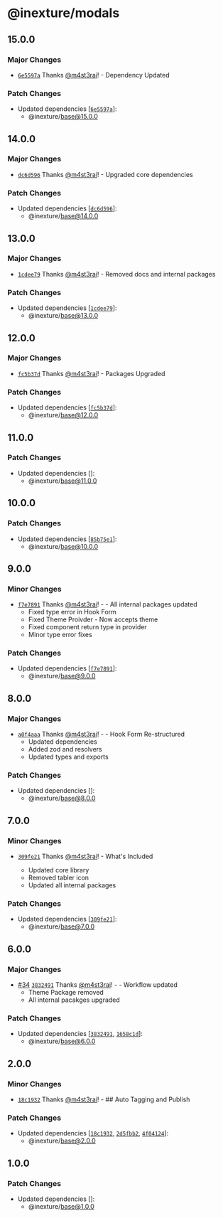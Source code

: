 # @inexture/modals

## 15.0.0

### Major Changes

- [`6e5597a`](https://github.com/inexture-solutions/inxui/commit/6e5597aeb07f2a59cef9a373c9be65ec4056b973) Thanks [@m4st3rai](https://github.com/m4st3rai)! - Dependency Updated

### Patch Changes

- Updated dependencies [[`6e5597a`](https://github.com/inexture-solutions/inxui/commit/6e5597aeb07f2a59cef9a373c9be65ec4056b973)]:
  - @inexture/base@15.0.0

## 14.0.0

### Major Changes

- [`dc6d596`](https://github.com/inexture-solutions/inxui/commit/dc6d596f12f00cf1fc74d6185a21d93ea788afcf) Thanks [@m4st3rai](https://github.com/m4st3rai)! - Upgraded core dependencies

### Patch Changes

- Updated dependencies [[`dc6d596`](https://github.com/inexture-solutions/inxui/commit/dc6d596f12f00cf1fc74d6185a21d93ea788afcf)]:
  - @inexture/base@14.0.0

## 13.0.0

### Major Changes

- [`1cdee79`](https://github.com/inexture-solutions/inxui/commit/1cdee793a18e9677937ecc7bef20adf1d045d2b9) Thanks [@m4st3rai](https://github.com/m4st3rai)! - Removed docs and internal packages

### Patch Changes

- Updated dependencies [[`1cdee79`](https://github.com/inexture-solutions/inxui/commit/1cdee793a18e9677937ecc7bef20adf1d045d2b9)]:
  - @inexture/base@13.0.0

## 12.0.0

### Major Changes

- [`fc5b37d`](https://github.com/inexture-solutions/inxui/commit/fc5b37d0090f1de37da447f4cd7263991a5be9e0) Thanks [@m4st3rai](https://github.com/m4st3rai)! - Packages Upgraded

### Patch Changes

- Updated dependencies [[`fc5b37d`](https://github.com/inexture-solutions/inxui/commit/fc5b37d0090f1de37da447f4cd7263991a5be9e0)]:
  - @inexture/base@12.0.0

## 11.0.0

### Patch Changes

- Updated dependencies []:
  - @inexture/base@11.0.0

## 10.0.0

### Patch Changes

- Updated dependencies [[`85b75e1`](https://github.com/inexture-solutions/inxui/commit/85b75e134d0644ba22d2736ac7aae2d140a42197)]:
  - @inexture/base@10.0.0

## 9.0.0

### Minor Changes

- [`f7e7891`](https://github.com/inexture-solutions/inxui/commit/f7e78911c0606b44901fd1687ede0cd386cc1f50) Thanks [@m4st3rai](https://github.com/m4st3rai)! - - All internal packages updated
  - Fixed type error in Hook Form
  - Fixed Theme Proivder - Now accepts theme
  - Fixed component return type in provider
  - Minor type error fixes

### Patch Changes

- Updated dependencies [[`f7e7891`](https://github.com/inexture-solutions/inxui/commit/f7e78911c0606b44901fd1687ede0cd386cc1f50)]:
  - @inexture/base@9.0.0

## 8.0.0

### Major Changes

- [`a0f4aaa`](https://github.com/inexture-solutions/inxui/commit/a0f4aaa7958ec9ad64696855e21d9e7eac326c12) Thanks [@m4st3rai](https://github.com/m4st3rai)! - - Hook Form Re-structured
  - Updated dependencies
  - Added zod and resolvers
  - Updated types and exports

### Patch Changes

- Updated dependencies []:
  - @inexture/base@8.0.0

## 7.0.0

### Minor Changes

- [`309fe21`](https://github.com/inexture-solutions/inxui/commit/309fe21c137af565bbd2a58fba6e82f9f1f975f3) Thanks [@m4st3rai](https://github.com/m4st3rai)! - What's Included

  - Updated core library
  - Removed tabler icon
  - Updated all internal packages

### Patch Changes

- Updated dependencies [[`309fe21`](https://github.com/inexture-solutions/inxui/commit/309fe21c137af565bbd2a58fba6e82f9f1f975f3)]:
  - @inexture/base@7.0.0

## 6.0.0

### Major Changes

- [#34](https://github.com/inexture-solutions/inxui/pull/34) [`3832491`](https://github.com/inexture-solutions/inxui/commit/383249199986297c3629b13d25f8ee6f2b051d65) Thanks [@m4st3rai](https://github.com/m4st3rai)! - - Workflow updated
  - Theme Package removed
  - All internal pacakges upgraded

### Patch Changes

- Updated dependencies [[`3832491`](https://github.com/inexture-solutions/inxui/commit/383249199986297c3629b13d25f8ee6f2b051d65), [`1658c1d`](https://github.com/inexture-solutions/inxui/commit/1658c1d5d6d029f428af5282e32275fc9f72c70e)]:
  - @inexture/base@6.0.0

## 2.0.0

### Minor Changes

- [`18c1932`](https://github.com/inexture-solutions/inxui/commit/18c19327b1568985ec004c0aac632e8b771b4dfc) Thanks [@m4st3rai](https://github.com/m4st3rai)! - ## Auto Tagging and Publish

### Patch Changes

- Updated dependencies [[`18c1932`](https://github.com/inexture-solutions/inxui/commit/18c19327b1568985ec004c0aac632e8b771b4dfc), [`2d5fbb2`](https://github.com/inexture-solutions/inxui/commit/2d5fbb2f54f0a2a981dd6fac6db4f5db1b505d3a), [`4f04124`](https://github.com/inexture-solutions/inxui/commit/4f04124021d59d5a36a98b1aa99ed95148179116)]:
  - @inexture/base@2.0.0

## 1.0.0

### Patch Changes

- Updated dependencies []:
  - @inexture/base@1.0.0
